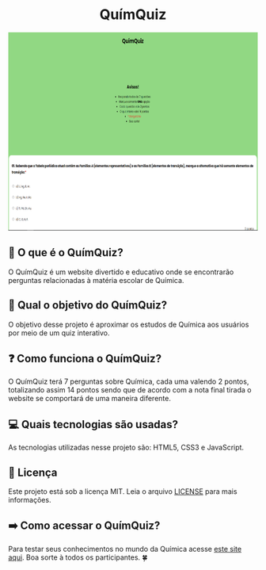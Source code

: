 <h1 align="center">QuímQuiz</h1>

<p align="center"><img src="images/screenshots/screenshot.png" width="800" height="400"></p>

## :pushpin: O que é o QuímQuiz?
O QuímQuiz é um website divertido e educativo onde se encontrarão perguntas relacionadas à matéria escolar de Química.

## :thinking: Qual o objetivo do QuímQuiz?
O objetivo desse projeto é aproximar os estudos de Química aos usuários por meio de um quiz interativo.

## :question: Como funciona o QuímQuiz?
O QuímQuiz terá 7 perguntas sobre Química, cada uma valendo 2 pontos, totalizando assim 14 pontos sendo que de acordo com a nota final tirada o website se comportará de uma maneira diferente.

## :computer: Quais tecnologias são usadas?
As tecnologias utilizadas nesse projeto são: HTML5, CSS3 e JavaScript.

## :pencil: Licença
Este projeto está sob a licença MIT. Leia o arquivo [LICENSE](https://github.com/vitorjungles/quimquiz/blob/master/LICENSE) para mais informações.

## :arrow_right: Como acessar o QuímQuiz?
Para testar seus conhecimentos no mundo da Química acesse [este site aqui](https://vitorjungles.github.io/quimquiz/). Boa sorte à todos os participantes. :four_leaf_clover:
